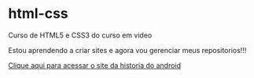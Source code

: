 # html-css
 Curso de HTML5 e  CSS3 do curso em video

 Estou aprendendo a criar sites e agora vou gerenciar meus repositorios!!!

 <a href="https://vitalluiz.github.io/html-css/projetos/Clara/003/index.html">Clique aqui para acessar o site da historia do android</a>